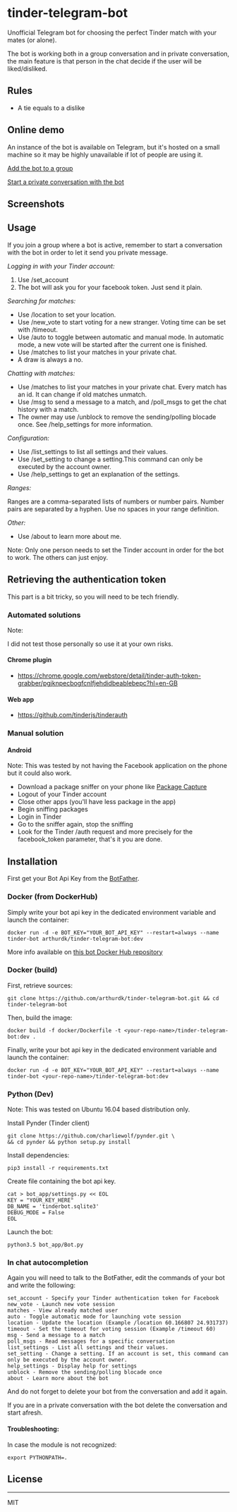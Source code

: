 # tinder-telegram-bot
Unofficial Telegram bot for choosing the perfect Tinder match with your mates (or alone).

The bot is working both in a group conversation and in private conversation, the main feature is that person in the chat decide if the user will be liked/disliked.

## Rules

* A tie equals to a dislike

## Online demo

An instance of the bot is available on Telegram, but it's hosted on a small machine so it may be highly unavailable if lot of people are using it.

[Add the bot to a group](https://telegram.me/tindergroupbot?startgroup=groupwithtinder)

[Start a private conversation with the bot](https://telegram.me/tindergroupbot?start=yes )

## Screenshots

## Usage

If you join a group where a bot is active, remember to start a conversation with the bot in order to let it send you private message.


_Logging in with your Tinder account:_

1. Use /set_account
2. The bot will ask you for your facebook token. Just send it plain.

_Searching for matches:_

 * Use /location to set your location.
 * Use /new_vote to start voting for a new stranger. Voting time can be set with /timeout.
 * Use /auto to toggle between automatic and manual mode. In automatic mode, a new vote will be started after the current one is finished.
 * Use /matches to list your matches in your private chat.
 * A draw is always a no.

_Chatting with matches:_

 * Use /matches to list your matches in your private chat. Every match has an id. It can change if old matches unmatch.
 * Use /msg to send a message to a match, and /poll_msgs to get the chat history with a match.
 * The owner may use /unblock to remove the sending/polling blocade once. See /help_settings for more information.

_Configuration:_

 * Use /list_settings to list all settings and their values.
 * Use /set_setting to change a setting.This command can only be executed by the account owner.
 * Use /help_settings to get an explanation of the settings.

_Ranges:_

Ranges are a comma-separated lists of numbers or number pairs. Number pairs are separated by a hyphen. Use no spaces in your range definition.

_Other:_

 * Use /about to learn more about me.

Note: Only one person needs to set the Tinder account in order for the bot to work. The others can just enjoy.

## Retrieving the authentication token
This part is a bit tricky, so you will need to be tech friendly.

### Automated solutions
Note:

I did not test those personally so use it at your own risks.

#### Chrome plugin
* https://chrome.google.com/webstore/detail/tinder-auth-token-grabber/pgjknpecbogfcnlfjehdidbeablebepc?hl=en-GB

#### Web app

* https://github.com/tinderjs/tinderauth

### Manual solution

#### Android

Note: This was tested by not having the Facebook application on the phone but it could also work.
* Download a package sniffer on your phone like [Package Capture](https://play.google.com/store/apps/details?id=app.greyshirts.sslcapture&hl=en)
* Logout of your Tinder account
* Close other apps (you'll have less package in the app)
* Begin sniffing packages
* Login in Tinder
* Go to the sniffer again, stop the sniffing
* Look for the Tinder /auth request and more precisely for the facebook_token parameter, that's it you are done.


## Installation

First get your Bot Api Key from the [BotFather](https://core.telegram.org/bots#3-how-do-i-create-a-bot).

### Docker (from DockerHub)

Simply write your bot api key in the dedicated environment variable and launch the container:
```
docker run -d -e BOT_KEY="YOUR_BOT_API_KEY" --restart=always --name tinder-bot arthurdk/tinder-telegram-bot:dev
```

More info available on [this bot Docker Hub repository](https://hub.docker.com/r/arthurdk/tinder-telegram-bot/)

### Docker (build)

First, retrieve sources:

```
git clone https://github.com/arthurdk/tinder-telegram-bot.git && cd tinder-telegram-bot
```

Then, build the image:
```
docker build -f docker/Dockerfile -t <your-repo-name>/tinder-telegram-bot:dev .
```

Finally, write your bot api key in the dedicated environment variable and launch the container:

```
docker run -d -e BOT_KEY="YOUR_BOT_API_KEY" --restart=always --name tinder-bot <your-repo-name>/tinder-telegram-bot:dev
```

### Python (Dev)

Note: This was tested on Ubuntu 16.04 based distribution only.

Install Pynder (Tinder client)
```
git clone https://github.com/charliewolf/pynder.git \
&& cd pynder && python setup.py install
```

Install dependencies:
```
pip3 install -r requirements.txt
```


Create file containing the bot api key.
```
cat > bot_app/settings.py << EOL
KEY = "YOUR_KEY_HERE"
DB_NAME = 'tinderbot.sqlite3'
DEBUG_MODE = False
EOL
```

Launch the bot:
```
python3.5 bot_app/Bot.py
```

### In chat autocompletion

Again you will need to talk to the BotFather, edit the commands of your bot and write the following:

```
set_account - Specify your Tinder authentication token for Facebook
new_vote - Launch new vote session
matches - View already matched user
auto - Toggle automatic mode for launching vote session
location - Update the location (Example /location 60.166807 24.931737)
timeout - Set the timeout for voting session (Example /timeout 60)
msg - Send a message to a match
poll_msgs - Read messages for a specific conversation
list_settings - List all settings and their values.
set_setting - Change a setting. If an account is set, this command can only be executed by the account owner.
help_settings - Display help for settings
unblock - Remove the sending/polling blocade once
about - Learn more about the bot
```

And do not forget to delete your bot from the conversation and add it again.

If you are in a private conversation with the bot delete the conversation and start afresh.

#### Troubleshooting:
In case the module is not recognized:
```
export PYTHONPATH=.
```

## License
----

MIT